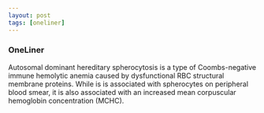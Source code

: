 ```yaml
---
layout: post
tags: [oneliner]
---
```



### OneLiner

Autosomal dominant hereditary spherocytosis is a type of Coombs-negative immune hemolytic anemia caused by dysfunctional RBC structural membrane proteins. While is is associated with spherocytes on peripheral blood smear, it is also associated with an increased mean corpuscular hemoglobin concentration (MCHC).
